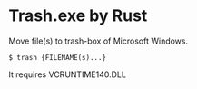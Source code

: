 Trash.exe by Rust
=================

Move file(s) to trash-box of Microsoft Windows.

```
$ trash {FILENAME(s)...}
```

It requires VCRUNTIME140.DLL
